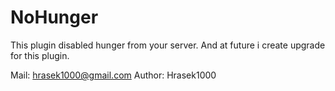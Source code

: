 # NoHunger
This plugin disabled hunger from your server.
And at future i create upgrade for this plugin.

Mail: hrasek1000@gmail.com
Author: Hrasek1000
